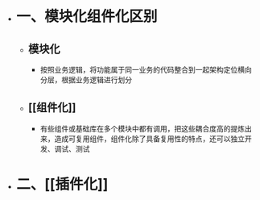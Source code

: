 - # 一、模块化组件化区别
	- ## 模块化
		- 按照业务逻辑，将功能属于同一业务的代码整合到一起架构定位横向分层，根据业务逻辑进行划分
	- ## [[组件化]]
		- 有些组件或基础库在多个模块中都有调用，把这些耦合度高的提炼出来，造成可复用组件，组件化除了具备复用性的特点，还可以独立开发、调试、测试
- # 二、[[插件化]]
